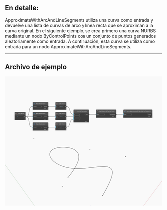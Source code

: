 <!--- Autodesk.DesignScript.Geometry.Curve.ApproximateWithArcAndLineSegments --->
<!--- WCLH3WPRENEP5UME2OH55K7MQBNQV27U5PEFCF6YZBPO2CNXKJ2Q --->
## En detalle:
ApproximateWithArcAndLineSegments utiliza una curva como entrada y devuelve una lista de curvas de arco y línea recta que se aproximan a la curva original. En el siguiente ejemplo, se crea primero una curva NURBS mediante un nodo ByControlPoints con un conjunto de puntos generados aleatoriamente como entrada. A continuación, esta curva se utiliza como entrada para un nodo ApproximateWithArcAndLineSegments.
___
## Archivo de ejemplo

![ApproximateWithArcAndLineSegments](./WCLH3WPRENEP5UME2OH55K7MQBNQV27U5PEFCF6YZBPO2CNXKJ2Q_img.jpg)

